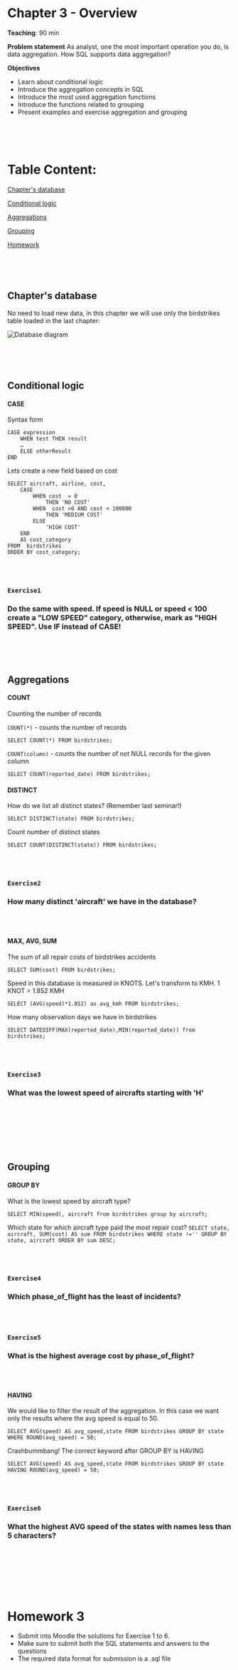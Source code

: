 # Chapter 3 - Overview

**Teaching**: 90 min

**Problem statement**
As analyst, one the most important operation you do, is data aggregation. How SQL supports data aggregation?


**Objectives**
* Learn about conditional logic
* Introduce the aggregation concepts in SQL
* Introduce the most used aggregation functions
* Introduce the functions related to grouping
* Present examples and exercise aggregation and grouping





<br/><br/><br/>

# Table Content:
[Chapter's database](#db)

[Conditional logic](#logic)

[Aggregations](#aggregations)

[Grouping](#grouping)

[Homework](#homework)  


<br/><br/><br/>
<a name="db"/>
## Chapter's database

No need to load new data, in this chapter we will use only the birdstrikes table loaded in the last chapter:


![Database diagram](/SQL1/db_model.png)


<br/><br/><br/>
<a name="logic"/>
## Conditional logic

#### CASE

Syntax form

```
CASE expression
    WHEN test THEN result
    …
    ELSE otherResult
END
```

Lets create a new field based on cost

```
SELECT aircraft, airline, cost, 
    CASE 
        WHEN cost  = 0
            THEN 'NO COST'
        WHEN  cost >0 AND cost < 100000
            THEN 'MEDIUM COST'
        ELSE 
            'HIGH COST'
    END
    AS cost_category   
FROM  birdstrikes
ORDER BY cost_category;
```

<br/><br/>
### `Exercise1` 
### Do the same with speed. If speed is NULL or speed < 100 create a "LOW SPEED" category, otherwise, mark as "HIGH SPEED". Use IF instead of CASE!


<br/><br/><br/>
<a name="agregations"/>
## Aggregations

#### COUNT

Counting the number of records

`COUNT(*)` - counts the number of records

`SELECT COUNT(*) FROM birdstrikes;`

`COUNT(column)` - counts the number of not NULL records for the given column

`SELECT COUNT(reported_date) FROM birdstrikes;`

#### DISTINCT

How do we list all distinct states? (Remember last seminar!)

`SELECT DISTINCT(state) FROM birdstrikes;`

Count number of distinct states

`SELECT COUNT(DISTINCT(state)) FROM birdstrikes;`

<br/><br/>
### `Exercise2` 
### How many distinct 'aircraft' we have in the database?
<br/><br/>

#### MAX, AVG, SUM 

The sum of all repair costs of birdstrikes accidents

`SELECT SUM(cost) FROM birdstrikes;`

Speed in this database is measured in KNOTS. Let's transform to KMH. 1 KNOT = 1.852 KMH

`SELECT (AVG(speed)*1.852) as avg_kmh FROM birdstrikes;`

How many observation days we have in birdstrikes

`SELECT DATEDIFF(MAX(reported_date),MIN(reported_date)) from birdstrikes;`


<br/><br/>
### `Exercise3` 
### What was the lowest speed of aircrafts starting with 'H'
<br/><br/>


<br/><br/><br/>
<a name="grouping"/>
## Grouping

#### GROUP BY

What is the lowest speed by aircraft type?

`SELECT MIN(speed), aircraft from birdstrikes group by aircraft;`

Which state for which aircraft type paid the most repair cost?
`SELECT state, aircraft, SUM(cost) AS sum FROM birdstrikes WHERE state !='' GROUP BY state, aircraft ORDER BY sum DESC;`


<br/><br/>
### `Exercise4` 
### Which phase_of_flight has the least of incidents? 
<br/><br/>


### `Exercise5` 
### What is the highest average cost by phase_of_flight?
<br/><br/>


#### HAVING

We would like to filter the result of the aggregation. In this case we want only the results where the avg speed is equal to 50.

`SELECT AVG(speed) AS avg_speed,state FROM birdstrikes GROUP BY state WHERE ROUND(avg_speed) = 50;`

Crashbummbang! The correct keyword after GROUP BY is HAVING

`SELECT AVG(speed) AS avg_speed,state FROM birdstrikes GROUP BY state HAVING ROUND(avg_speed) = 50;`


<br/><br/>
### `Exercise6` 
### What the highest AVG speed of the states with names less than 5 characters?
<br/><br/>


<br/><br/><br/>
<a name="homework"/>
# Homework 3

* Submit into Moodle the solutions for Exercise 1 to 6. 
* Make sure to submit both the SQL statements and answers to the questions
* The required data format for submission is a .sql file








